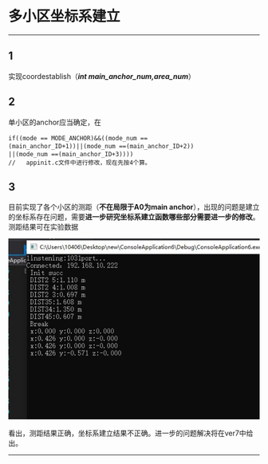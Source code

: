 # 多小区坐标系建立
***
## 1
实现coordestablish（***int main_anchor_num,area_num***）
## 2
单小区的anchor应当确定，在
	
	if((mode == MODE_ANCHOR)&&((mode_num ==
	(main_anchor_ID+1))||(mode_num ==(main_anchor_ID+2))
	||(mode_num ==(main_anchor_ID+3)))) 	
	//   appinit.c文件中进行修改，现在先按4个算。

## 3
目前实现了各个小区的测距（**不在局限于A0为main anchor**），出现的问题是建立的坐标系存在问题，需要**进一步研究坐标系建立函数哪些部分需要进一步的修改**。测距结果可在实验数据

![2](2020.8.20/2.JPG)




看出，测距结果正确，坐标系建立结果不正确。进一步的问题解决将在ver7中给出。
***
